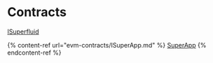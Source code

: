 # Contracts

[ISuperfluid](evm-contracts/interfaces/superfluid/ISuperfluid.md)

{% content-ref url="evm-contracts/ISuperApp.md" %}
[SuperApp](evm-contracts/interfaces/superfluid/ISuperApp.md)
{% endcontent-ref %}
